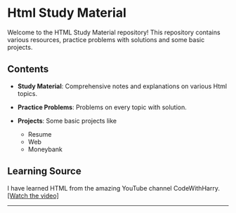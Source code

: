 # Html Study Material

Welcome to the HTML Study Material repository! This repository contains various resources, practice problems with solutions and some basic projects.  

## Contents

- **Study Material**: Comprehensive notes and explanations on various Html topics.

- **Practice Problems**: Problems on every topic with solution.

- **Projects**: Some basic projects like
  - Resume
  - Web
  - Moneybank

## Learning Source

I have learned HTML from the amazing YouTube channel CodeWithHarry. [[Watch the video]](https://youtu.be/BsDoLVMnmZs?si=qWXtMtDy6spLA0sH)

---